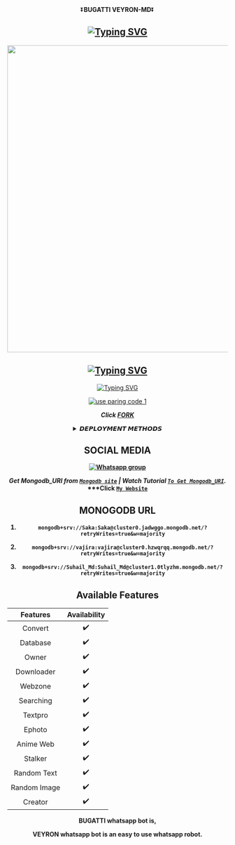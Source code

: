 <div align="center">
    ⏬<b>BUGATTI VEYRON-MD</b>⏬</b>

  
<div align="center">
</p>


## [![Typing SVG](https://readme-typing-svg.herokuapp.com?font=Rockstar-ExtraBold&color=F00&lines=HELLO+IM+BUGATTI+MD+WHATSAPP+BOT)](https://git.io/typing-svg)

   <p align="center">
<a href="https://github.com/GEEKMDXINC">
    <img src="https://telegra.ph/file/1b03e8389b45f3af9322a.png"  width="700px">
  </a>

## [![Typing SVG](https://readme-typing-svg.herokuapp.com?font=Rockstar-ExtraBold&color=F33A6A&lines=𝐖𝐞𝐥𝐜𝐨𝐦𝐞+𝐓𝐨+VEYRON╺+𝙈𝘿+-+𝗕𝗢𝗧.;𝙿𝙾𝚆𝙴𝚁𝙳+𝙱𝚈:+Bugatti+𝚃𝙴𝙰𝙼;ℂ𝕣𝕖𝕒𝕥𝕖𝕕+𝕓𝕪:+GEEK)](https://git.io/typing-svg)

<div align="center">    
   
 [![Typing SVG](https://readme-typing-svg.herokuapp.com?font=Rockstar-ExtraBold&color=F01&lines=ＣＬＩＣＫ+ＴＯ+ＳＣＡＮ+ＱＲ+ＣＯＤＥ)](https://git.io/typing-svg)

</p>

[![use paring code 1](https://i.imgur.com/ouR5zv8.jpg)](https://richy-sessions-pair-1.onrender.com) 


***Click [FORK](https://github.com/GEEKMDXINC/Veyron-MD/fork)***

<b><details><summary>𝘿𝙀𝙋𝙇𝙊𝙔𝙈𝙀𝙉𝙏 𝙈𝙀𝙏𝙃𝙊𝘿𝙎</summary><br>
 
 [![Deploy on Heroku](https://www.herokucdn.com/deploy/button.svg)](https://dashboard.heroku.com/new?template=https://github.com/GEEKMDXINC/Veyron-MD)

[![Deploy on Replit](https://repl.it/badge/github/quiec/whatsAlfa)](https://replit.com)

[![Deploy to Koyeb](https://www.koyeb.com/static/images/deploy/button.svg)](https://app.koyeb.com/apps/deploy?type=git&repository=github.com/GEEKMDXINC/Veyron-MD&branch=main&env[SESSION_ID]&env[OWNER_NUMBER]=237620857930&env[MONGODB_URI]&&env[OWNER_NAME]=geek&env[KOYEB_API]&env[PREFIX]=.&env[BOTCAHX_API]&env[ALIVE_IMG]=https://telegra.ph/file/1b03e8389b45f3af9322a.png&env[ALIVE_MSJ]=IAmOnline&env[global_url]=instagram.com&env[FAKE_COUNTRY_CODE]=94&env[READ_MESSAGE]=false&env[DISABLE_PM]=false&env[WORKTYPE]=public&env[THEME]=VEYRON&env[AUTO_STICKER]=false&env[AUTO_VOICE]=false&env[PACK_INFO]=GEEK;madeby&name=nithya&env[KOYEB_NAME]=veyron&env[ANTILINK_VALUES]=chat.whatsapp.com&env[PORT]=8000)
    
[![Deploy on Railway](https://railway.app/button.svg)](https://railway.app/template/)
 
    
<a href="https://app.uffizzi.com/projects"><img src="https://telegra.ph/file/e464e609e43eb3dfdc144.png" alt="Deploy on Railway" width="170px"></a>

</details>

## SOCIAL MEDIA

[![Whatsapp group](https://telegra.ph/file/99460844d012cad1b7ee4.jpg)](https://chat.whatsapp.com/237620857930)

  ***Get Mongodb_URI from [`Mongodb site`](https://www.mongodb.com/) | Watch Tutorial [`To Get Mongodb_URI`](https://youtube.com/@gamingewingyt6216).***
  ***Click [`My Website`](http://vajira.com/)

## MONOGODB URL
 1)     mongodb+srv://Saka:Saka@cluster0.jadwggo.mongodb.net/?retryWrites=true&w=majority

 2)     mongodb+srv://vajira:vajira@cluster0.hzwqrqq.mongodb.net/?retryWrites=true&w=majority

 3)     mongodb+srv://Suhail_Md:Suhail_Md@cluster1.0tlyzhm.mongodb.net/?retryWrites=true&w=majority

## Available Features
	
| Features |  Availability |
| :------: |  :----------: |
|   Convert     |       ✔️     |
|   Database     |       ✔️     |
|   Owner     |       ✔️    |
|   Downloader     |       ✔️     |
|   Webzone     |       ✔️       |
|   Searching     |       ✔️      |
|   Textpro     |       ✔️      |
|   Ephoto     |       ✔️     |
|   Anime Web     |       ✔️      |
|   Stalker     |       ✔️      |
|   Random Text     |       ✔️     |
|   Random Image     |       ✔️     |
|   Creator     |       ✔️      |



BUGATTI whatsapp bot is,

   VEYRON whatsapp bot is an easy to use whatsapp robot.